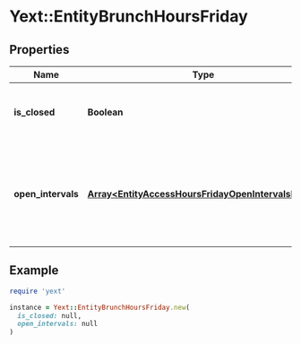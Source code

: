 # Yext::EntityBrunchHoursFriday

## Properties

| Name | Type | Description | Notes |
| ---- | ---- | ----------- | ----- |
| **is_closed** | **Boolean** | Indicates if the brunch hours are \&quot;closed\&quot; on Friday.  Filtering Type: &#x60;boolean&#x60; | [optional] |
| **open_intervals** | [**Array&lt;EntityAccessHoursFridayOpenIntervalsInner&gt;**](EntityAccessHoursFridayOpenIntervalsInner.md) | Contains the time intervals for which the Entity is open for brunch on Friday. Note that if isClosed is set to true, \&quot;openIntervals\&quot; cannot be provided in an update.  Filtering Type: &#x60;list of object&#x60; | [optional] |

## Example

```ruby
require 'yext'

instance = Yext::EntityBrunchHoursFriday.new(
  is_closed: null,
  open_intervals: null
)
```

